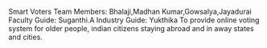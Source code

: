 Smart Voters
Team Members: Bhalaji,Madhan Kumar,Gowsalya,Jayadurai
Faculty Guide: Suganthi.A
Industry Guide: Yukthika
To provide online voting system for older people, indian citizens staying abroad and in away states and cities.
